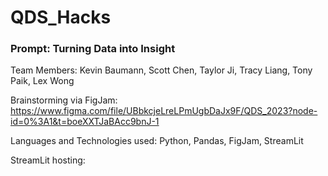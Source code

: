 # QDS_Hacks

### Prompt: Turning Data into Insight

Team Members: Kevin Baumann, Scott Chen, Taylor Ji, Tracy Liang, Tony Paik, Lex Wong

Brainstorming via FigJam: https://www.figma.com/file/UBbkcjeLreLPmUgbDaJx9F/QDS_2023?node-id=0%3A1&t=boeXXTJaBAcc9bnJ-1

Languages and Technologies used: Python, Pandas, FigJam, StreamLit

StreamLit hosting: 
